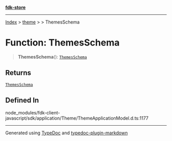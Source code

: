 [**fdk-store**](../../../README.md)
***

[Index](../../../API.md) > [theme](../../README.md) > [<internal>](../README.md) > ThemesSchema

# Function: ThemesSchema

> **ThemesSchema**(): [`ThemesSchema`](../type-aliases/type-alias.ThemesSchema.md)

## Returns

[`ThemesSchema`](../type-aliases/type-alias.ThemesSchema.md)

## Defined In

node\_modules/fdk-client-javascript/sdk/application/Theme/ThemeApplicationModel.d.ts:1177

***
Generated using [TypeDoc](https://typedoc.org/) and [typedoc-plugin-markdown](https://www.npmjs.com/package/typedoc-plugin-markdown)
